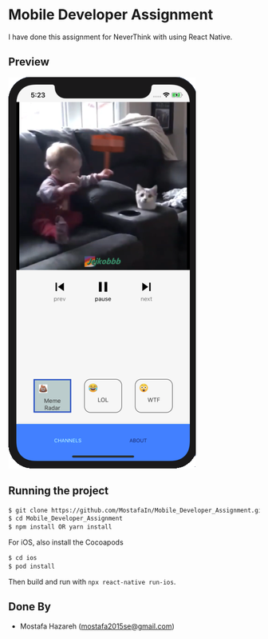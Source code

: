 # Mobile Developer Assignment

I have done this assignment for NeverThink with using React Native.

## Preview
![preview](screenshot.png)


## Running the project


```sh
$ git clone https://github.com/MostafaIn/Mobile_Developer_Assignment.git
$ cd Mobile_Developer_Assignment
$ npm install OR yarn install
```

For iOS, also install the Cocoapods

```sh
$ cd ios
$ pod install
```

Then build and run with `npx react-native run-ios`.


## Done By
- Mostafa Hazareh (mostafa2015se@gmail.com)